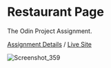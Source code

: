 # Restaurant Page

The Odin Project Assignment.

[Assignment Details](https://www.theodinproject.com/paths/full-stack-javascript/courses/javascript/lessons/restaurant-page) / [Live Site](https://sanberkhax.github.io/restaurant-page/)

![Screenshot_359](https://user-images.githubusercontent.com/69405619/158235513-a4deb653-b3af-4942-acce-3a055222dfbd.png)

